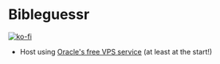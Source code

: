 # Bibleguessr

[![ko-fi](https://ko-fi.com/img/githubbutton_sm.svg)](https://ko-fi.com/J3J6Q14BG)

- Host using [Oracle's free VPS service](https://blogs.oracle.com/developers/post/how-to-set-up-and-run-a-really-powerful-free-minecraft-server-in-the-cloud) (at least at the start!)
